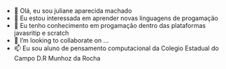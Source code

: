 - 👋 Olá, eu sou juliane aparecida machado
- 👀 Eu estou interessada em aprender novas linguagens de progamação 
- 🌱 Eu tenho conhecimento em progamação dentro das plataformas javasritip e scratch
- 💞️ I’m looking to collaborate on ...
- 📫 Eu sou aluno de pensamento computacional da Colegio Estadual do Campo D.R Munhoz da Rocha

<!---
juuhmachadoh/juuhmachadoh is a ✨ special ✨ repository because its `README.md` (this file) appears on your GitHub profile.
You can click the Preview link to take a look at your changes.
--->
